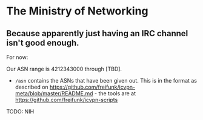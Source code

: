 # The Ministry of Networking
## Because apparently just having an IRC channel isn't good enough.

For now:

Our ASN range is 4212343000 through [TBD].

- `/asn` contains the ASNs that have been given out. This is in the format as described on https://github.com/freifunk/icvpn-meta/blob/master/README.md - the tools are at https://github.com/freifunk/icvpn-scripts

TODO: NIH
